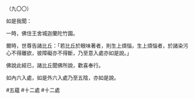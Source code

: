 （九〇〇）

如是我聞：

一時，佛住王舍城迦蘭陀竹園。

爾時，世尊告諸比丘：「若比丘於眼味著者，則生上煩惱，生上煩惱者，於諸染污心不得離欲，彼障礙亦不得斷，乃至意入處亦如是說。」

佛說此經已，諸比丘聞佛所說，歡喜奉行。

如內六入處，如是外六入處乃至五陰，亦如是說。



#五蘊
#十二處
#十二處
